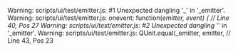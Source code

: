 Warning: scripts/ui/test/emitter.js:  #1 Unexpected dangling '_' in '_emitter'.
Warning: scripts/ui/test/emitter.js:     onevent: function(_emitter, event) { // Line 40, Pos 27
Warning: scripts/ui/test/emitter.js:  #2 Unexpected dangling '_' in '_emitter'.
Warning: scripts/ui/test/emitter.js:     QUnit.equal(_emitter, emitter, // Line 43, Pos 23
